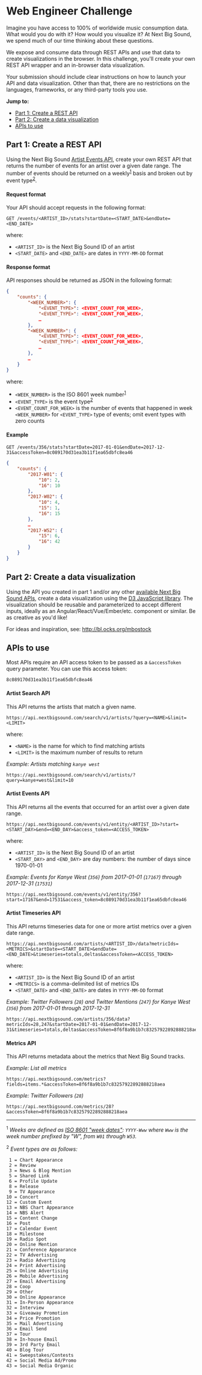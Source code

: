 Web Engineer Challenge
===
Imagine you have access to 100% of worldwide music consumption data. What would you do with it? How would you visualize it? At Next Big Sound, we spend much of our time thinking about these questions.

We expose and consume data through REST APIs and use that data to create visualizations in the browser. In this challenge, you'll create your own REST API wrapper and an in-browser data visualization.

Your submission should include clear instructions on how to launch your API and data visualization. Other than that, there are no restrictions on the languages, frameworks, or any third-party tools you use.

**Jump to:**
- [Part 1: Create a REST API](#part-1-create-a-rest-api)
- [Part 2: Create a data visualization](#part-2-create-a-data-visualization)
- [APIs to use](#apis-to-use)


Part 1: Create a REST API
---
Using the Next Big Sound [Artist Events API](#artist-events-api), create your own REST API that returns the number of events for an artist over a given date range. The number of events should be returned on a weekly<sup>[1](#foot-1)</sup> basis and broken out by event type<sup>[2](#foot-2)</sup>.


#### Request format
Your API should accept requests in the following format:
```
GET /events/<ARTIST_ID>/stats?startDate=<START_DATE>&endDate=<END_DATE>
```
where:
- `<ARTIST_ID>` is the Next Big Sound ID of an artist
- `<START_DATE>` and `<END_DATE>` are dates in `YYYY-MM-DD` format


#### Response format
API responses should be returned as JSON in the following format:
```json
{
	"counts": {
		"<WEEK_NUMBER>": {
			"<EVENT_TYPE>": <EVENT_COUNT_FOR_WEEK>,
			"<EVENT_TYPE>": <EVENT_COUNT_FOR_WEEK>,
			…
		},
		"<WEEK_NUMBER>": {
			"<EVENT_TYPE>": <EVENT_COUNT_FOR_WEEK>,
			"<EVENT_TYPE>": <EVENT_COUNT_FOR_WEEK>,
			…
		},
		…
	}
}
```
where:
- `<WEEK_NUMBER>` is the ISO 8601 week number<sup>[1](#foot-1)</sup>
- `<EVENT_TYPE>` is the event type<sup>[2](#foot-2)</sup>
- `<EVENT_COUNT_FOR_WEEK>` is the number of events that happened in week `<WEEK_NUMBER>` for `<EVENT_TYPE>` type of events; omit event types with zero counts


#### Example
```
GET /events/356/stats?startDate=2017-01-01&endDate=2017-12-31&accessToken=8c089170d31ea3b11f1ea65dbfc8ea46
```
```json
{
	"counts": {
		"2017-W01": {
			"10": 2,
			"16": 10
		},
		"2017-W02": {
			"10": 4,
			"15": 1,
			"16": 15
		},
		…
		"2017-W52": {
			"15": 6,
			"16": 42
		}
	}
}
```


Part 2: Create a data visualization
---
Using the API you created in part 1 and/or any other [available Next Big Sound APIs](#apis-to-use), create a data visualization using the [D3 JavaScript library](https://d3js.org/). The visualization should be reusable and parameterized to accept different inputs, ideally as an Angular/React/Vue/Ember/etc. component or similar. Be as creative as you'd like!

For ideas and inspiration, see: http://bl.ocks.org/mbostock


APIs to use
---
Most APIs require an API access token to be passed as a `&accessToken` query parameter. You can use this access token:
```
8c089170d31ea3b11f1ea65dbfc8ea46
```


#### Artist Search API
This API returns the artists that match a given name.

```
https://api.nextbigsound.com/search/v1/artists/?query=<NAME>&limit=<LIMIT>
```
where:
- `<NAME>` is the name for which to find matching artists
- `<LIMIT>` is the maximum number of results to return

_Example: Artists matching `kanye west`_
```
https://api.nextbigsound.com/search/v1/artists/?query=kanye+west&limit=10
```


#### Artist Events API
This API returns all the events that occurred for an artist over a given date range.

```
https://api.nextbigsound.com/events/v1/entity/<ARTIST_ID>?start=<START_DAY>&end=<END_DAY>&access_token=<ACCESS_TOKEN>
```
where:
- `<ARTIST_ID>` is the Next Big Sound ID of an artist
- `<START_DAY>` and `<END_DAY>` are day numbers: the number of days since 1970-01-01

_Example: Events for Kanye West (`356`) from 2017-01-01 (`17167`) through 2017-12-31 (`17531`)_
```
https://api.nextbigsound.com/events/v1/entity/356?start=17167&end=17531&access_token=8c089170d31ea3b11f1ea65dbfc8ea46
```


#### Artist Timeseries API
This API returns timeseries data for one or more artist metrics over a given date range.

```
https://api.nextbigsound.com/artists/<ARTIST_ID>/data?metricIds=<METRICS>&startDate=<START_DATE>&endDate=<END_DATE>&timeseries=totals,deltas&accessToken=<ACCESS_TOKEN>
```
where:
- `<ARTIST_ID>` is the Next Big Sound ID of an artist
- `<METRICS>` is a comma-delimited list of metrics IDs
- `<START_DATE>` and `<END_DATE>` are dates in `YYYY-MM-DD` format

_Example: Twitter Followers (`28`) and Twitter Mentions (`247`) for Kanye West (`356`) from 2017-01-01 through 2017-12-31_
```
https://api.nextbigsound.com/artists/356/data?metricIds=28,247&startDate=2017-01-01&endDate=2017-12-31&timeseries=totals,deltas&accessToken=8f6f8a9b1b7c83257922892888218aea
```


#### Metrics API
This API returns metadata about the metrics that Next Big Sound tracks.

_Example: List all metrics_
```
https://api.nextbigsound.com/metrics?fields=items.*&accessToken=8f6f8a9b1b7c83257922892888218aea
```

_Example: Twitter Followers (`28`)_
```
https://api.nextbigsound.com/metrics/28?&accessToken=8f6f8a9b1b7c83257922892888218aea
```

---

<a name="foot-1"><sup>1</sup></a> _Weeks are defined as [ISO 8601 "week dates"](https://en.wikipedia.org/wiki/ISO_8601#Week_dates): `YYYY-Www` where `Www` is the week number prefixed by "W", from `W01` through `W53`._

<a name="foot-2"><sup>2</sup></a> _Event types are as follows:_
```
 1 = Chart Appearance
 2 = Review
 3 = News & Blog Mention
 5 = Shared Link
 6 = Profile Update
 8 = Release
 9 = TV Appearance
10 = Concert
12 = Custom Event
13 = NBS Chart Appearance
14 = NBS Alert
15 = Content Change
16 = Post
17 = Calendar Event
18 = Milestone
19 = Radio Spot
20 = Online Mention
21 = Conference Appearance
22 = TV Advertising
23 = Radio Advertising
24 = Print Advertising
25 = Online Advertising
26 = Mobile Advertising
27 = Email Advertising
28 = Coop
29 = Other
30 = Online Appearance
31 = In-Person Appearance
32 = Interview
33 = Giveaway Promotion
34 = Price Promotion
35 = Mail Advertising
36 = Email Send
37 = Tour
38 = In-house Email
39 = 3rd Party Email
40 = Blog Tour
41 = Sweepstakes/Contests
42 = Social Media Ad/Promo
43 = Social Media Organic
```
